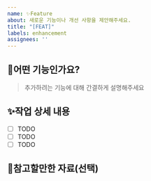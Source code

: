 ```yaml
---
name: ✨Feature
about: 새로운 기능이나 개선 사항을 제안해주세요.
title: "[FEAT]"
labels: enhancement
assignees: ''
---
```


## 🤔어떤 기능인가요?

> 추가하려는 기능에 대해 간결하게 설명해주세요

## ✨작업 상세 내용

- [ ] TODO
- [ ] TODO
- [ ] TODO

## 📖참고할만한 자료(선택)
